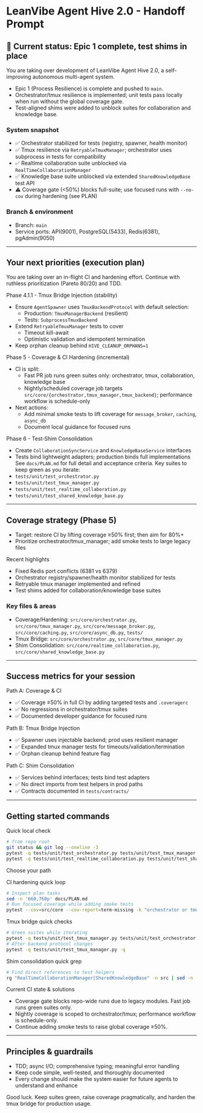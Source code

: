 # LeanVibe Agent Hive 2.0 - Handoff Prompt

## 🎯 Current status: Epic 1 complete, test shims in place

You are taking over development of LeanVibe Agent Hive 2.0, a self-improving autonomous multi-agent system.

- Epic 1 (Process Resilience) is complete and pushed to `main`.
- Orchestrator/tmux resilience is implemented; unit tests pass locally when run without the global coverage gate.
- Test-aligned shims were added to unblock suites for collaboration and knowledge base.

### System snapshot
- ✅ Orchestrator stabilized for tests (registry, spawner, health monitor)
- ✅ Tmux resilience via `RetryableTmuxManager`; orchestrator uses subprocess in tests for compatibility
- ✅ Realtime collaboration suite unblocked via `RealTimeCollaborationManager`
- ✅ Knowledge base suite unblocked via extended `SharedKnowledgeBase` test API
- ⚠️ Coverage gate (<50%) blocks full-suite; use focused runs with `--no-cov` during hardening (see PLAN)

### Branch & environment
- Branch: `main`
- Service ports: API(9001), PostgreSQL(5433), Redis(6381), pgAdmin(9050)

---

## Your next priorities (execution plan)

You are taking over an in-flight CI and hardening effort. Continue with ruthless prioritization (Pareto 80/20) and TDD.

Phase 4.1.1 - Tmux Bridge Injection (stability)
- Ensure `AgentSpawner` uses `TmuxBackendProtocol` with default selection:
  - Production: `TmuxManagerBackend` (resilient)
  - Tests: `SubprocessTmuxBackend`
- Extend `RetryableTmuxManager` tests to cover
  - Timeout kill-await
  - Optimistic validation and idempotent termination
- Keep orphan cleanup behind `HIVE_CLEANUP_ORPHANS=1`

Phase 5 - Coverage & CI Hardening (incremental)
- CI is split:
  - Fast PR job runs green suites only: orchestrator, tmux, collaboration, knowledge base
  - Nightly/scheduled coverage job targets `src/core/{orchestrator,tmux_manager,tmux_backend}`; performance workflow is schedule-only
- Next actions:
  - Add minimal smoke tests to lift coverage for `message_broker`, `caching`, `async_db`
  - Document local guidance for focused runs

Phase 6 - Test‑Shim Consolidation
- Create `CollaborationSyncService` and `KnowledgeBaseService` interfaces
- Tests bind lightweight adapters; production binds full implementations
See `docs/PLAN.md` for full detail and acceptance criteria.
Key suites to keep green as you iterate:
- `tests/unit/test_orchestrator.py`
- `tests/unit/test_tmux_manager.py`
- `tests/unit/test_realtime_collaboration.py`
- `tests/unit/test_shared_knowledge_base.py`

---

## Coverage strategy (Phase 5)
- Target: restore CI by lifting coverage ≥50% first; then aim for 80%+
- Prioritize orchestrator/tmux_manager; add smoke tests to large legacy files

Recent highlights
- Fixed Redis port conflicts (6381 vs 6379)
- Orchestrator registry/spawner/health monitor stabilized for tests
- Retryable tmux manager implemented and refined
- Test shims added for collaboration/knowledge base suites

### Key files & areas
- Coverage/Hardening: `src/core/orchestrator.py`, `src/core/tmux_manager.py`, `src/core/message_broker.py`, `src/core/caching.py`, `src/core/async_db.py`, `tests/`
- Tmux Bridge: `src/core/orchestrator.py`, `src/core/tmux_manager.py`
- Shim Consolidation: `src/core/realtime_collaboration.py`, `src/core/shared_knowledge_base.py`

---

## Success metrics for your session

Path A: Coverage & CI
- ✅ Coverage ≥50% in full CI by adding targeted tests and `.coveragerc`
- ✅ No regressions in orchestrator/tmux suites
- ✅ Documented developer guidance for focused runs

Path B: Tmux Bridge Injection
- ✅ Spawner uses injectable backend; prod uses resilient manager
- ✅ Expanded tmux manager tests for timeouts/validation/termination
- ✅ Orphan cleanup behind feature flag

Path C: Shim Consolidation
- ✅ Services behind interfaces; tests bind test adapters
- ✅ No direct imports from test helpers in prod paths
- ✅ Contracts documented in `tests/contracts/`

---

## Getting started commands

Quick local check
```bash
# from repo root
git status && git log --oneline -3
pytest -q tests/unit/test_orchestrator.py tests/unit/test_tmux_manager.py --no-cov
pytest -q tests/unit/test_realtime_collaboration.py tests/unit/test_shared_knowledge_base.py --no-cov
```

Choose your path

CI hardening quick loop
```bash
# Inspect plan tasks
sed -n '660,760p' docs/PLAN.md
# Run focused coverage while adding smoke tests
pytest --cov=src/core --cov-report=term-missing -k "orchestrator or tmux_manager"
```

Tmux bridge quick checks
```bash
# Green suites while iterating
pytest -q tests/unit/test_tmux_manager.py tests/unit/test_orchestrator.py --no-cov
# After backend protocol changes
pytest -q tests/unit/test_tmux_manager.py -q
```

Shim consolidation quick grep
```bash
# Find direct references to test helpers
rg "RealTimeCollaborationManager|SharedKnowledgeBase" -n src | sed -n '1,200p'
```

Current CI state & solutions
- Coverage gate blocks repo-wide runs due to legacy modules. Fast job runs green suites only.
- Nightly coverage is scoped to orchestrator/tmux; performance workflow is schedule-only.
- Continue adding smoke tests to raise global coverage ≥50%.

---

## Principles & guardrails
- TDD; async I/O; comprehensive typing; meaningful error handling
- Keep code simple, well-tested, and thoroughly documented
- Every change should make the system easier for future agents to understand and enhance

Good luck. Keep suites green, raise coverage pragmatically, and harden the tmux bridge for production usage. 